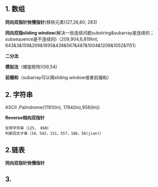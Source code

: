 ## 1. 数组
**同向双指针快慢指针**(移除元素)(27,26,80; 283)

**同向双指sliding window**(解决一些连续问题substring&subarray是连续的；subsequence是不连续的)（209,904,6,819lint; 643&3&159&209&1695&438&567&487&1004&1208&1052&1151）

**二分法**

**模拟法**（螺旋矩阵)(59,54)

**前缀和**（subarray可以用sliding window或者前缀和）


## 2. 字符串
ASCII ;Palindrome(1781(lin), 1784(lin),958(lin))

**Reverse相向双指针**
```
反转字符串（125， 860）
判断回文子串（34，542，151，557，186，58(jian)）
```
## 2.链表
**同向双指针快慢指针**

## 3. 
